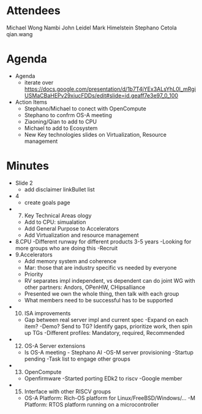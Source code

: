 # Attendees
Michael Wong
Nambi
John Leidel
Mark Himelstein
Stephano Cetola
qian.wang



# Agenda

- Agenda
  - iterate over https://docs.google.com/presentation/d/1b7T4jYEx3ALsYhL0l_mRgiUSMaCBaHEPv29xiucFDDs/edit#slide=id.geaff7e3e97_0_100
- Action Items
  - Stephano/Michael to conect with OpenCompute
  - Stephano to confrm OS-A meeting
  - Ziaoning/Qian to add to CPU
  - Michael to add to Ecosystem
  - New Key technologies slides on Virtualization, Resource management

# Minutes

- Slide 2 
  - add disclaimer linkBullet list
- 4
  - create goals page
- 7. Key Technical Areas ology
  - Add to CPU: simualation   
  - Add General Purpose to Accelerators
  - Add Virtualization and resource management
- 8.CPU
  -Different runway for different products 3-5 years
  -Looking for more groups who are doing this
  -Recruit 
- 9.Accelerators
  - Add memory system and coherence
  - Mar: those that are industry specific vs needed by everyone
  - Priority
  - RV separates  impl independent, vs dependent can do joint WG with other partners: Andors, OPenHW, CHipsalliance
  - Presented we own the whole thing, then talk with each group
  - What members need to be successful has to be supported
- 10. ISA improvements
  - Gap between real server impl and current spec
  -Expand on each item?
  -Demo? Send to TG? Identify gaps, prioritize work, then spin up TGs
  -Different profiles: Mandatory, required, Recommended
- 12. OS-A Server extensions
  - Is OS-A meeting - Stephano AI
  -OS-M server provisioning
  -Startup pending
  -Task list to engage other groups
- 13. OpenCompute
  - Openfirmware
  -Started porting EDk2 to riscv
  -Google member 
- 15. Interface with other RISCV groups
  - OS-A Platform: Rich-OS platform for Linux/FreeBSD/Windows/…
  -M Platform: RTOS platform running on a microcontroller



  

